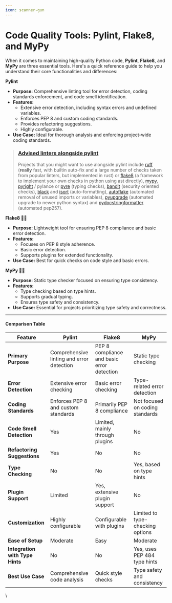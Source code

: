 ```yaml
---
icon: scanner-gun
---
```


# Code Quality Tools: Pylint, Flake8, and MyPy

When it comes to maintaining high-quality Python code, **Pylint**, **Flake8**, and **MyPy** are three essential tools. Here's a quick reference guide to help you understand their core functionalities and differences:

**Pylint**

* **Purpose:** Comprehensive linting tool for error detection, coding standards enforcement, and code smell identification.
* **Features:**
  * Extensive error detection, including syntax errors and undefined variables.
  * Enforces PEP 8 and custom coding standards.
  * Provides refactoring suggestions.
  * Highly configurable.
* **Use Case:** Ideal for thorough analysis and enforcing project-wide coding standards.

> ### [Advised linters alongside pylint](https://pypi.org/project/pylint/)
>
> Projects that you might want to use alongside pylint include [ruff](https://github.com/astral-sh/ruff) (**really** fast, with builtin auto-fix and a large number of checks taken from popular linters, but implemented in rust) or [flake8](https://github.com/PyCQA/flake8) (a framework to implement your own checks in python using ast directly), [mypy](https://github.com/python/mypy), [pyright](https://github.com/microsoft/pyright) / pylance or [pyre](https://github.com/facebook/pyre-check) (typing checks), [bandit](https://github.com/PyCQA/bandit) (security oriented checks), [black](https://github.com/psf/black) and [isort](https://pycqa.github.io/isort/) (auto-formatting), [autoflake](https://github.com/myint/autoflake) (automated removal of unused imports or variables), [pyupgrade](https://github.com/asottile/pyupgrade) (automated upgrade to newer python syntax) and [pydocstringformatter](https://github.com/DanielNoord/pydocstringformatter) (automated pep257).



**Flake8 🏋️‍♀️**

* **Purpose:** Lightweight tool for ensuring PEP 8 compliance and basic error detection.
* **Features:**
  * Focuses on PEP 8 style adherence.
  * Basic error detection.
  * Supports plugins for extended functionality.
* **Use Case:** Best for quick checks on code style and basic errors.

**MyPy 🧙‍♂️**

* **Purpose:** Static type checker focused on ensuring type consistency.
* **Features:**
  * Type checking based on type hints.
  * Supports gradual typing.
  * Ensures type safety and consistency.
* **Use Case:** Essential for projects prioritizing type safety and correctness.

***

#### Comparison Table <a href="#comparison-table" id="comparison-table"></a>

| Feature                         | Pylint                                    | Flake8                                     | MyPy                             |
| ------------------------------- | ----------------------------------------- | ------------------------------------------ | -------------------------------- |
| **Primary Purpose**             | Comprehensive linting and error detection | PEP 8 compliance and basic error detection | Static type checking             |
| **Error Detection**             | Extensive error checking                  | Basic error checking                       | Type-related error detection     |
| **Coding Standards**            | Enforces PEP 8 and custom standards       | Primarily PEP 8 compliance                 | Not focused on coding standards  |
| **Code Smell Detection**        | Yes                                       | Limited, mainly through plugins            | No                               |
| **Refactoring Suggestions**     | Yes                                       | No                                         | No                               |
| **Type Checking**               | No                                        | No                                         | Yes, based on type hints         |
| **Plugin Support**              | Limited                                   | Yes, extensive plugin support              | No                               |
| **Customization**               | Highly configurable                       | Configurable with plugins                  | Limited to type-checking options |
| **Ease of Setup**               | Moderate                                  | Easy                                       | Moderate                         |
| **Integration with Type Hints** | No                                        | No                                         | Yes, uses PEP 484 type hints     |
| **Best Use Case**               | Comprehensive code analysis               | Quick style checks                         | Type safety and consistency      |

\
